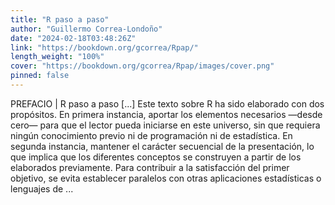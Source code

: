 ```yaml
---
title: "R paso a paso"
author: "Guillermo Correa-Londoño"
date: "2024-02-18T03:48:26Z"
link: "https://bookdown.org/gcorrea/Rpap/"
length_weight: "100%"
cover: "https://bookdown.org/gcorrea/Rpap/images/cover.png"
pinned: false
---
```


PREFACIO | R paso a paso [...] Este texto sobre R ha sido elaborado con dos propósitos. En primera instancia, aportar los elementos necesarios —desde cero— para que el lector pueda iniciarse en este universo, sin que requiera ningún conocimiento previo ni de programación ni de estadística. En segunda instancia, mantener el carácter secuencial de la presentación, lo que implica que los diferentes conceptos se construyen a partir de los elaborados previamente. Para contribuir a la satisfacción del primer objetivo, se evita establecer paralelos con otras aplicaciones estadísticas o lenguajes de ...
